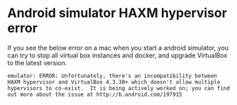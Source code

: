 # Android simulator HAXM hypervisor error

If you see the below error on a mac when you start a android simulator, you can try to stop all virtual box instances and docker, and upgrade VirtualBox to the latest version.

`emulator: ERROR: Unfortunately, there's an incompatibility between HAXM hypervisor and VirtualBox 4.3.30+ which doesn't allow multiple hypervisors to co-exist.  It is being actively worked on; you can find out more about the issue at http://b.android.com/197915`
